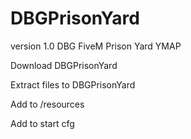 # DBGPrisonYard
version 1.0 DBG FiveM Prison Yard YMAP

Download DBGPrisonYard

Extract files to DBGPrisonYard

Add to /resources

Add to start cfg

